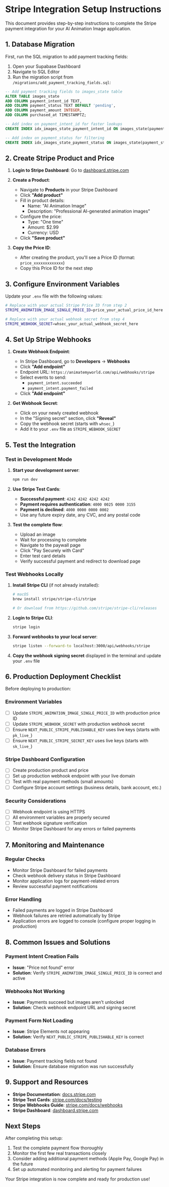 # Stripe Integration Setup Instructions

This document provides step-by-step instructions to complete the Stripe payment integration for your AI Animation Image application.

## 1. Database Migration

First, run the SQL migration to add payment tracking fields:

1. Open your Supabase Dashboard
2. Navigate to SQL Editor
3. Run the migration script from `/migrations/add_payment_tracking_fields.sql`:

```sql
-- Add payment tracking fields to images_state table
ALTER TABLE images_state
ADD COLUMN payment_intent_id TEXT,
ADD COLUMN payment_status TEXT DEFAULT 'pending',
ADD COLUMN payment_amount INTEGER,
ADD COLUMN purchased_at TIMESTAMPTZ;

-- Add index on payment_intent_id for faster lookups
CREATE INDEX idx_images_state_payment_intent_id ON images_state(payment_intent_id);

-- Add index on payment_status for filtering
CREATE INDEX idx_images_state_payment_status ON images_state(payment_status);
```

## 2. Create Stripe Product and Price

1. **Login to Stripe Dashboard**: Go to [dashboard.stripe.com](https://dashboard.stripe.com)

2. **Create a Product**:

   - Navigate to **Products** in your Stripe Dashboard
   - Click **"Add product"**
   - Fill in product details:
     - Name: "AI Animation Image"
     - Description: "Professional AI-generated animation images"
   - Configure the price:
     - Type: "One time"
     - Amount: $2.99
     - Currency: USD
   - Click **"Save product"**

3. **Copy the Price ID**:
   - After creating the product, you'll see a Price ID (format: `price_xxxxxxxxxxxxx`)
   - Copy this Price ID for the next step

## 3. Configure Environment Variables

Update your `.env` file with the following values:

```bash
# Replace with your actual Stripe Price ID from step 2
STRIPE_ANIMATION_IMAGE_SINGLE_PRICE_ID=price_your_actual_price_id_here

# Replace with your actual webhook secret from step 4
STRIPE_WEBHOOK_SECRET=whsec_your_actual_webhook_secret_here
```

## 4. Set Up Stripe Webhooks

1. **Create Webhook Endpoint**:

   - In Stripe Dashboard, go to **Developers** → **Webhooks**
   - Click **"Add endpoint"**
   - Endpoint URL: `https://animatemyworld.com/api/webhooks/stripe`
   - Select events to send:
     - `payment_intent.succeeded`
     - `payment_intent.payment_failed`
   - Click **"Add endpoint"**

2. **Get Webhook Secret**:
   - Click on your newly created webhook
   - In the "Signing secret" section, click **"Reveal"**
   - Copy the webhook secret (starts with `whsec_`)
   - Add it to your `.env` file as `STRIPE_WEBHOOK_SECRET`

## 5. Test the Integration

### Test in Development Mode

1. **Start your development server**:

   ```bash
   npm run dev
   ```

2. **Use Stripe Test Cards**:

   - **Successful payment**: `4242 4242 4242 4242`
   - **Payment requires authentication**: `4000 0025 0000 3155`
   - **Payment is declined**: `4000 0000 0000 0002`
   - Use any future expiry date, any CVC, and any postal code

3. **Test the complete flow**:
   - Upload an image
   - Wait for processing to complete
   - Navigate to the paywall page
   - Click "Pay Securely with Card"
   - Enter test card details
   - Verify successful payment and redirect to download page

### Test Webhooks Locally

1. **Install Stripe CLI** (if not already installed):

   ```bash
   # macOS
   brew install stripe/stripe-cli/stripe

   # Or download from https://github.com/stripe/stripe-cli/releases
   ```

2. **Login to Stripe CLI**:

   ```bash
   stripe login
   ```

3. **Forward webhooks to your local server**:

   ```bash
   stripe listen --forward-to localhost:3000/api/webhooks/stripe
   ```

4. **Copy the webhook signing secret** displayed in the terminal and update your `.env` file

## 6. Production Deployment Checklist

Before deploying to production:

### Environment Variables

- [ ] Update `STRIPE_ANIMATION_IMAGE_SINGLE_PRICE_ID` with production price ID
- [ ] Update `STRIPE_WEBHOOK_SECRET` with production webhook secret
- [ ] Ensure `NEXT_PUBLIC_STRIPE_PUBLISHABLE_KEY` uses live keys (starts with `pk_live_`)
- [ ] Ensure `NEXT_PUBLIC_STRIPE_SECRET_KEY` uses live keys (starts with `sk_live_`)

### Stripe Dashboard Configuration

- [ ] Create production product and price
- [ ] Set up production webhook endpoint with your live domain
- [ ] Test with real payment methods (small amounts)
- [ ] Configure Stripe account settings (business details, bank account, etc.)

### Security Considerations

- [ ] Webhook endpoint is using HTTPS
- [ ] All environment variables are properly secured
- [ ] Test webhook signature verification
- [ ] Monitor Stripe Dashboard for any errors or failed payments

## 7. Monitoring and Maintenance

### Regular Checks

- Monitor Stripe Dashboard for failed payments
- Check webhook delivery status in Stripe Dashboard
- Monitor application logs for payment-related errors
- Review successful payment notifications

### Error Handling

- Failed payments are logged in Stripe Dashboard
- Webhook failures are retried automatically by Stripe
- Application errors are logged to console (configure proper logging in production)

## 8. Common Issues and Solutions

### Payment Intent Creation Fails

- **Issue**: "Price not found" error
- **Solution**: Verify `STRIPE_ANIMATION_IMAGE_SINGLE_PRICE_ID` is correct and active

### Webhooks Not Working

- **Issue**: Payments succeed but images aren't unlocked
- **Solution**: Check webhook endpoint URL and signing secret

### Payment Form Not Loading

- **Issue**: Stripe Elements not appearing
- **Solution**: Verify `NEXT_PUBLIC_STRIPE_PUBLISHABLE_KEY` is correct

### Database Errors

- **Issue**: Payment tracking fields not found
- **Solution**: Ensure database migration was run successfully

## 9. Support and Resources

- **Stripe Documentation**: [docs.stripe.com](https://docs.stripe.com)
- **Stripe Test Cards**: [stripe.com/docs/testing](https://stripe.com/docs/testing)
- **Stripe Webhooks Guide**: [stripe.com/docs/webhooks](https://stripe.com/docs/webhooks)
- **Stripe Dashboard**: [dashboard.stripe.com](https://dashboard.stripe.com)

## Next Steps

After completing this setup:

1. Test the complete payment flow thoroughly
2. Monitor the first few real transactions closely
3. Consider adding additional payment methods (Apple Pay, Google Pay) in the future
4. Set up automated monitoring and alerting for payment failures

Your Stripe integration is now complete and ready for production use!
